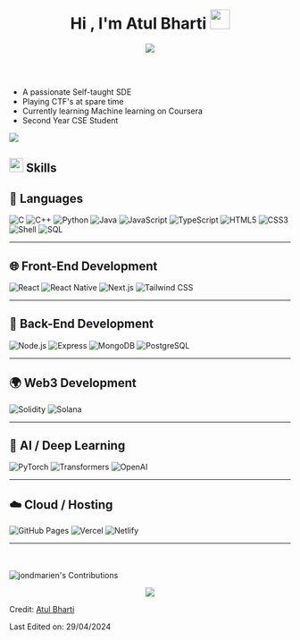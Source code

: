 
<h1 align="center"><b>Hi , I'm Atul Bharti </b><img src="https://media.giphy.com/media/hvRJCLFzcasrR4ia7z/giphy.gif" width="35"></h1>
<!--  -->
<p align="center">
  <a href="https://github.com/DenverCoder1/readme-typing-svg"><img src="https://readme-typing-svg.herokuapp.com?font=Time+New+Roman&color=cyan&size=25&center=true&vCenter=true&width=600&height=100&lines=Self-taught+Software+Developer,;Computer+Science+Student,;CTF+Newbie,;Active+Learner/Researcher,;Love+to+learn+new+stuffs..<3"></a>
</p>
<br>
<br>

- A passionate Self-taught SDE
- Playing CTF's at spare time
- Currently learning Machine learning on Coursera
- Second Year CSE Student

<img src="https://user-images.githubusercontent.com/73097560/115834477-dbab4500-a447-11eb-908a-139a6edaec5c.gif"><br>
## <img src="https://media2.giphy.com/media/QssGEmpkyEOhBCb7e1/giphy.gif?cid=ecf05e47a0n3FV2wt57xxLBeaHREZpm3eZ1MVoBes3qub00bl&rid=giphy.gif" width ="25"><b> Skills</b>
<p align="center">


## 🚀 Languages

![C](https://img.shields.io/badge/C%20-%232370ED.svg?style=for-the-badge&logo=c&logoColor=white)  ![C++](https://img.shields.io/badge/C++%20-%2300599C.svg?style=for-the-badge&logo=c%2B%2B&logoColor=white)  ![Python](https://img.shields.io/badge/Python%20-%2314354C.svg?style=for-the-badge&logo=python&logoColor=white)  ![Java](https://img.shields.io/badge/Java-ED8B00?style=for-the-badge&logo=openjdk&logoColor=white)  ![JavaScript](https://img.shields.io/badge/JavaScript%20-%23F7DF1E.svg?style=for-the-badge&logo=javascript&logoColor=black)  ![TypeScript](https://img.shields.io/badge/typescript%20-%231572B6.svg?style=for-the-badge&logo=typescript&logoColor=white) ![HTML5](https://img.shields.io/badge/HTML5-E34F26?style=for-the-badge&logo=html5&logoColor=white)  ![CSS3](https://img.shields.io/badge/CSS3%20-%231572B6.svg?style=for-the-badge&logo=css3&logoColor=white)  ![Shell](https://img.shields.io/badge/Bash-%23121011.svg?style=for-the-badge&logo=gnu-bash&logoColor=white)  ![SQL](https://img.shields.io/badge/SQL-%2307405e.svg?style=for-the-badge&logo=sqlite&logoColor=white)

---

## 🌐 Front-End Development

![React](https://img.shields.io/badge/react%21-%231572B6.svg?style=for-the-badge&logo=react&logoColor=white)  ![React Native](https://img.shields.io/badge/React%20Native-20232A?style=for-the-badge&logo=react&logoColor=61DAFB)  ![Next.js](https://img.shields.io/badge/Next.js-black?style=for-the-badge&logo=next.js&logoColor=white)  ![Tailwind CSS](https://img.shields.io/badge/TailwindCSS-%2338B2AC.svg?style=for-the-badge&logo=tailwind-css&logoColor=white)

---

## 🔧 Back-End Development

![Node.js](https://img.shields.io/badge/Node.js-%23339933.svg?style=for-the-badge&logo=node.js&logoColor=white)  ![Express](https://img.shields.io/badge/Express.js-%23000000.svg?style=for-the-badge&logo=express&logoColor=white)  ![MongoDB](https://img.shields.io/badge/MongoDB-%2347A248.svg?style=for-the-badge&logo=mongodb&logoColor=white)  ![PostgreSQL](https://img.shields.io/badge/PostgreSQL-%23336791.svg?style=for-the-badge&logo=postgresql&logoColor=white)

---

## 🌍 Web3 Development

![Solidity](https://img.shields.io/badge/Solidity-white?style=for-the-badge&logo=solidity&logoColor=purple) ![Solana](https://img.shields.io/badge/Solana-3A0CA3?style=for-the-badge&logo=solana&logoColor=white)

---

## 🧠 AI / Deep Learning

![PyTorch](https://img.shields.io/badge/PyTorch-%23EE4C2C.svg?style=for-the-badge&logo=pytorch&logoColor=white)  ![Transformers](https://img.shields.io/badge/HuggingFace-%23FF9900.svg?style=for-the-badge&logo=huggingface&logoColor=black)  ![OpenAI](https://img.shields.io/badge/OpenAI-412991?style=for-the-badge&logo=openai&logoColor=white)

---

## ☁️ Cloud / Hosting

![GitHub Pages](https://img.shields.io/badge/GitHub%20Pages-%23327FC7.svg?style=for-the-badge&logo=github&logoColor=white)  ![Vercel](https://img.shields.io/badge/Vercel-%23000000.svg?style=for-the-badge&logo=vercel&logoColor=white)  ![Netlify](https://img.shields.io/badge/Netlify-%23000000.svg?style=for-the-badge&logo=netlify&logoColor=white)

---


</p>

<br>
<br>

  <picture>
    <!-- Dark mode image -->
    <source
        srcset="https://github.pumbas.net/api/contributions/jondmarien?bgColour=161B22"
        media="(prefers-color-scheme: dark)"
        alt="jondmarien's Contributions"
    />
    <!-- Default, light mode image -->
    <img 
        src="https://github.pumbas.net/api/contributions/atulbhartiproff?colour=002AFF&bgColour=F6F8FA"
        alt="jondmarien's Contributions"
    />
   </picture>
  <p align='center'>
    <a href="https://holopin.io/@atulbhartiproff">
     <img src="https://holopin.me/atulbhartiproff">
    </a>
  </p>

Credit: [Atul Bharti](https://github.com/atulbhartiproff)

Last Edited on: 29/04/2024
